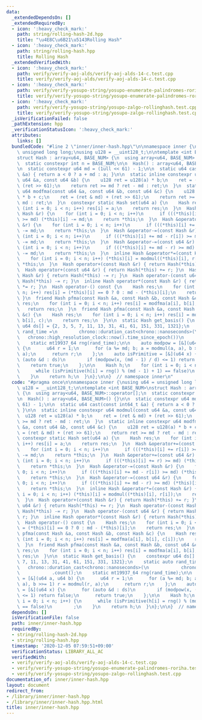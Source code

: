 ```yaml
---
data:
  _extendedDependsOn: []
  _extendedRequiredBy:
  - icon: ':heavy_check_mark:'
    path: string/rolling-hash-2d.hpp
    title: "\u4E8C\u6B21\u5143Rolling Hash"
  - icon: ':heavy_check_mark:'
    path: string/rolling-hash.hpp
    title: Rolling Hash
  _extendedVerifiedWith:
  - icon: ':heavy_check_mark:'
    path: verify/verify-aoj-alds/verify-aoj-alds-14-c.test.cpp
    title: verify/verify-aoj-alds/verify-aoj-alds-14-c.test.cpp
  - icon: ':heavy_check_mark:'
    path: verify/verify-yosupo-string/yosupo-enumerate-palindromes-roriha.test.cpp
    title: verify/verify-yosupo-string/yosupo-enumerate-palindromes-roriha.test.cpp
  - icon: ':heavy_check_mark:'
    path: verify/verify-yosupo-string/yosupo-zalgo-rollinghash.test.cpp
    title: verify/verify-yosupo-string/yosupo-zalgo-rollinghash.test.cpp
  _isVerificationFailed: false
  _pathExtension: hpp
  _verificationStatusIcon: ':heavy_check_mark:'
  attributes:
    links: []
  bundledCode: "#line 2 \"inner/inner-hash.hpp\"\n\nnamespace inner {\nusing u64 =\
    \ unsigned long long;\nusing u128 = __uint128_t;\n\ntemplate <int BASE_NUM>\n\
    struct Hash : array<u64, BASE_NUM> {\n  using array<u64, BASE_NUM>::operator[];\n\
    \  static constexpr int n = BASE_NUM;\n\n  Hash() : array<u64, BASE_NUM>() {}\n\
    \n  static constexpr u64 md = (1ull << 61) - 1;\n\n  static u64 cast(const int64_t\
    \ &a) { return a < 0 ? a + md : a; }\n\n  static inline constexpr u64 modmul(const\
    \ u64 &a, const u64 &b) {\n    u128 ret = u128(a) * b;\n    ret = (ret & md) +\
    \ (ret >> 61);\n    return ret >= md ? ret - md : ret;\n  }\n  static inline constexpr\
    \ u64 modfma(const u64 &a, const u64 &b, const u64 &c) {\n    u128 ret = u128(a)\
    \ * b + c;\n    ret = (ret & md) + (ret >> 61);\n    return ret >= md ? ret -\
    \ md : ret;\n  }\n  constexpr static Hash set(u64 a) {\n    Hash res;\n    for\
    \ (int i = 0; i < n; i++) res[i] = a;\n    return res;\n  }\n  Hash &operator+=(const\
    \ Hash &r) {\n    for (int i = 0; i < n; i++)\n      if (((*this)[i] += r[i])\
    \ >= md) (*this)[i] -= md;\n    return *this;\n  }\n  Hash &operator+=(const u64\
    \ &r) {\n    for (int i = 0; i < n; i++)\n      if (((*this)[i] += r) >= md) (*this)[i]\
    \ -= md;\n    return *this;\n  }\n  Hash &operator-=(const Hash &r) {\n    for\
    \ (int i = 0; i < n; i++)\n      if (((*this)[i] += md - r[i]) >= md) (*this)[i]\
    \ -= md;\n    return *this;\n  }\n  Hash &operator-=(const u64 &r) {\n    for\
    \ (int i = 0; i < n; i++)\n      if (((*this)[i] += md - r) >= md) (*this)[i]\
    \ -= md;\n    return *this;\n  }\n  inline Hash &operator*=(const Hash &r) {\n\
    \    for (int i = 0; i < n; i++) (*this)[i] = modmul((*this)[i], r[i]);\n    return\
    \ *this;\n  }\n  Hash operator+(const Hash &r) { return Hash(*this) += r; }\n\
    \  Hash operator+(const u64 &r) { return Hash(*this) += r; }\n  Hash operator-(const\
    \ Hash &r) { return Hash(*this) -= r; }\n  Hash operator-(const u64 &r) { return\
    \ Hash(*this) -= r; }\n  inline Hash operator*(const Hash &r) { return Hash(*this)\
    \ *= r; }\n  Hash operator-() const {\n    Hash res;\n    for (int i = 0; i <\
    \ n; i++) res[i] = (*this)[i] == 0 ? 0 : md - (*this)[i];\n    return res;\n \
    \ }\n  friend Hash pfma(const Hash &a, const Hash &b, const Hash &c) {\n    Hash\
    \ res;\n    for (int i = 0; i < n; i++) res[i] = modfma(a[i], b[i], c[i]);\n \
    \   return res;\n  }\n  friend Hash pfma(const Hash &a, const Hash &b, const u64\
    \ &c) {\n    Hash res;\n    for (int i = 0; i < n; i++) res[i] = modfma(a[i],\
    \ b[i], c);\n    return res;\n  }\n\n  static Hash get_basis() {\n    constexpr\
    \ u64 ds[] = {2, 3, 5, 7, 11, 13, 31, 41, 61, 151, 331, 1321};\n    static auto\
    \ rand_time =\n        chrono::duration_cast<chrono::nanoseconds>(\n         \
    \   chrono::high_resolution_clock::now().time_since_epoch())\n            .count();\n\
    \    static mt19937_64 rng(rand_time);\n\n    auto modpow = [&](u64 a, u64 b)\
    \ {\n      u64 r = 1;\n      for (a %= md; b; a = modmul(a, a), b >>= 1) r = modmul(r,\
    \ a);\n      return r;\n    };\n    auto isPrimitive = [&](u64 x) {\n      for\
    \ (auto &d : ds)\n        if (modpow(x, (md - 1) / d) <= 1) return false;\n  \
    \    return true;\n    };\n\n    Hash h;\n    for (int i = 0; i < n; i++) {\n\
    \      while (isPrimitive(h[i] = rng() % (md - 1) + 1) == false)\n        ;\n\
    \    }\n    return h;\n  }\n};\n\n}  // namespace inner\n"
  code: "#pragma once\n\nnamespace inner {\nusing u64 = unsigned long long;\nusing\
    \ u128 = __uint128_t;\n\ntemplate <int BASE_NUM>\nstruct Hash : array<u64, BASE_NUM>\
    \ {\n  using array<u64, BASE_NUM>::operator[];\n  static constexpr int n = BASE_NUM;\n\
    \n  Hash() : array<u64, BASE_NUM>() {}\n\n  static constexpr u64 md = (1ull <<\
    \ 61) - 1;\n\n  static u64 cast(const int64_t &a) { return a < 0 ? a + md : a;\
    \ }\n\n  static inline constexpr u64 modmul(const u64 &a, const u64 &b) {\n  \
    \  u128 ret = u128(a) * b;\n    ret = (ret & md) + (ret >> 61);\n    return ret\
    \ >= md ? ret - md : ret;\n  }\n  static inline constexpr u64 modfma(const u64\
    \ &a, const u64 &b, const u64 &c) {\n    u128 ret = u128(a) * b + c;\n    ret\
    \ = (ret & md) + (ret >> 61);\n    return ret >= md ? ret - md : ret;\n  }\n \
    \ constexpr static Hash set(u64 a) {\n    Hash res;\n    for (int i = 0; i < n;\
    \ i++) res[i] = a;\n    return res;\n  }\n  Hash &operator+=(const Hash &r) {\n\
    \    for (int i = 0; i < n; i++)\n      if (((*this)[i] += r[i]) >= md) (*this)[i]\
    \ -= md;\n    return *this;\n  }\n  Hash &operator+=(const u64 &r) {\n    for\
    \ (int i = 0; i < n; i++)\n      if (((*this)[i] += r) >= md) (*this)[i] -= md;\n\
    \    return *this;\n  }\n  Hash &operator-=(const Hash &r) {\n    for (int i =\
    \ 0; i < n; i++)\n      if (((*this)[i] += md - r[i]) >= md) (*this)[i] -= md;\n\
    \    return *this;\n  }\n  Hash &operator-=(const u64 &r) {\n    for (int i =\
    \ 0; i < n; i++)\n      if (((*this)[i] += md - r) >= md) (*this)[i] -= md;\n\
    \    return *this;\n  }\n  inline Hash &operator*=(const Hash &r) {\n    for (int\
    \ i = 0; i < n; i++) (*this)[i] = modmul((*this)[i], r[i]);\n    return *this;\n\
    \  }\n  Hash operator+(const Hash &r) { return Hash(*this) += r; }\n  Hash operator+(const\
    \ u64 &r) { return Hash(*this) += r; }\n  Hash operator-(const Hash &r) { return\
    \ Hash(*this) -= r; }\n  Hash operator-(const u64 &r) { return Hash(*this) -=\
    \ r; }\n  inline Hash operator*(const Hash &r) { return Hash(*this) *= r; }\n\
    \  Hash operator-() const {\n    Hash res;\n    for (int i = 0; i < n; i++) res[i]\
    \ = (*this)[i] == 0 ? 0 : md - (*this)[i];\n    return res;\n  }\n  friend Hash\
    \ pfma(const Hash &a, const Hash &b, const Hash &c) {\n    Hash res;\n    for\
    \ (int i = 0; i < n; i++) res[i] = modfma(a[i], b[i], c[i]);\n    return res;\n\
    \  }\n  friend Hash pfma(const Hash &a, const Hash &b, const u64 &c) {\n    Hash\
    \ res;\n    for (int i = 0; i < n; i++) res[i] = modfma(a[i], b[i], c);\n    return\
    \ res;\n  }\n\n  static Hash get_basis() {\n    constexpr u64 ds[] = {2, 3, 5,\
    \ 7, 11, 13, 31, 41, 61, 151, 331, 1321};\n    static auto rand_time =\n     \
    \   chrono::duration_cast<chrono::nanoseconds>(\n            chrono::high_resolution_clock::now().time_since_epoch())\n\
    \            .count();\n    static mt19937_64 rng(rand_time);\n\n    auto modpow\
    \ = [&](u64 a, u64 b) {\n      u64 r = 1;\n      for (a %= md; b; a = modmul(a,\
    \ a), b >>= 1) r = modmul(r, a);\n      return r;\n    };\n    auto isPrimitive\
    \ = [&](u64 x) {\n      for (auto &d : ds)\n        if (modpow(x, (md - 1) / d)\
    \ <= 1) return false;\n      return true;\n    };\n\n    Hash h;\n    for (int\
    \ i = 0; i < n; i++) {\n      while (isPrimitive(h[i] = rng() % (md - 1) + 1)\
    \ == false)\n        ;\n    }\n    return h;\n  }\n};\n\n}  // namespace inner\n"
  dependsOn: []
  isVerificationFile: false
  path: inner/inner-hash.hpp
  requiredBy:
  - string/rolling-hash-2d.hpp
  - string/rolling-hash.hpp
  timestamp: '2020-12-05 07:59:51+09:00'
  verificationStatus: LIBRARY_ALL_AC
  verifiedWith:
  - verify/verify-aoj-alds/verify-aoj-alds-14-c.test.cpp
  - verify/verify-yosupo-string/yosupo-enumerate-palindromes-roriha.test.cpp
  - verify/verify-yosupo-string/yosupo-zalgo-rollinghash.test.cpp
documentation_of: inner/inner-hash.hpp
layout: document
redirect_from:
- /library/inner/inner-hash.hpp
- /library/inner/inner-hash.hpp.html
title: inner/inner-hash.hpp
---
```

